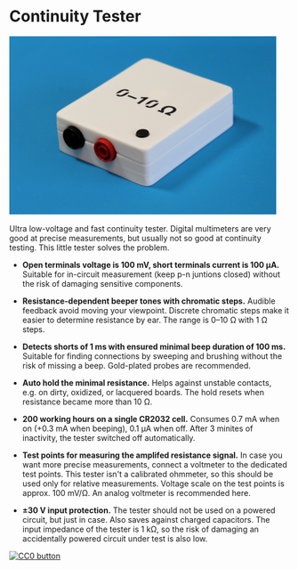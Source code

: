 # Continuity Tester

![](photos/assembled.png)

Ultra low-voltage and fast continuity tester. Digital multimeters are very good
at precise measurements, but usually not so good at continuity testing. This
little tester solves the problem.

- **Open terminals voltage is 100 mV, short terminals current is 100 μA.**
  Suitable for in-circuit measurement (keep p-n juntions closed) without the
  risk of damaging sensitive components.

- **Resistance-dependent beeper tones with chromatic steps.**
  Audible feedback avoid moving your viewpoint. Discrete chromatic steps make
  it easier to determine resistance by ear. The range is 0–10 Ω with 1 Ω steps.

- **Detects shorts of 1 ms with ensured minimal beep duration of 100 ms.**
  Suitable for finding connections by sweeping and brushing without the risk
  of missing a beep. Gold-plated probes are recommended.

- **Auto hold the minimal resistance.**
  Helps against unstable contacts, e.g. on dirty, oxidized, or lacquered
  boards. The hold resets when resistance became more than 10 Ω.

- **200 working hours on a single CR2032 cell.**
  Consumes 0.7 mA when on (+0.3 mA when beeping), 0.1 μA when off. After 3
  minites of inactivity, the tester switched off automatically.

- **Test points for measuring the amplifed resistance signal.**
  In case you want more precise measurements, connect a voltmeter to the
  dedicated test points. This tester isn't a calibrated ohmmeter, so this
  should be used only for relative measurements. Voltage scale on the test
  points is approx. 100 mV/Ω. An analog voltmeter is recommended here.

- **±30 V input protection.**
  The tester should not be used on a powered circuit, but just in case.
  Also saves against charged capacitors. The input impedance of the tester is
  1 kΩ, so the risk of damaging an accidentally powered circuit under test is
  also low.

[![CC0 button](https://licensebuttons.net/p/zero/1.0/88x31.png)](http://creativecommons.org/publicdomain/zero/1.0/)
